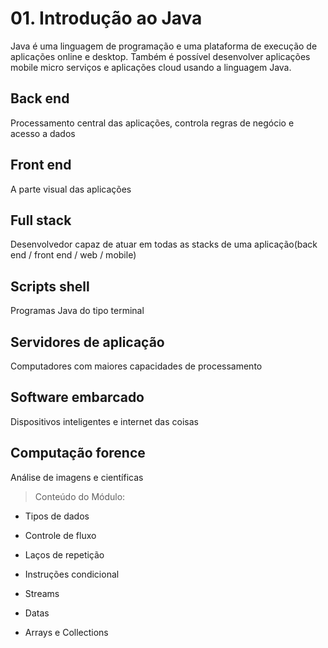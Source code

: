# 01. Introdução ao Java

Java é uma linguagem de programação e uma plataforma de execução de aplicações online e desktop. Também é possível desenvolver aplicações mobile micro serviços e aplicações cloud usando a linguagem Java.

## Back end
Processamento central das aplicações, controla regras de negócio e acesso a dados
## Front end
A parte visual das aplicações
## Full stack
Desenvolvedor capaz de atuar em todas as stacks de uma aplicação(back end / front end / web / mobile)
## Scripts shell
Programas Java do tipo terminal
## Servidores de aplicação
Computadores com maiores capacidades de processamento
## Software embarcado
Dispositivos inteligentes e internet das coisas
## Computação forence
Análise de imagens e científicas

> Conteúdo do Módulo: 

* Tipos de dados

* Controle de fluxo

* Laços de repetição

* Instruções condicional

* Streams

* Datas

* Arrays e Collections